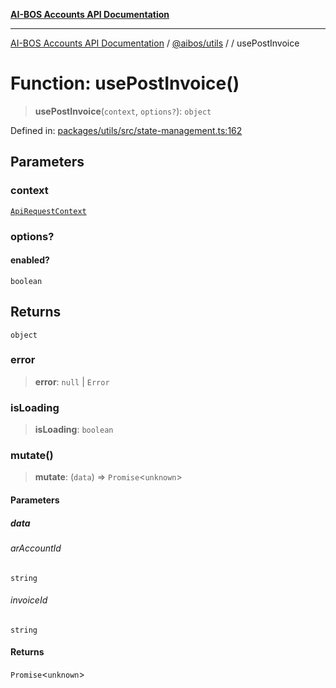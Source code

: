 [**AI-BOS Accounts API Documentation**](../../../README.md)

***

[AI-BOS Accounts API Documentation](../../../README.md) / [@aibos/utils](../README.md) / [](../README.md) / usePostInvoice

# Function: usePostInvoice()

> **usePostInvoice**(`context`, `options?`): `object`

Defined in: [packages/utils/src/state-management.ts:162](https://github.com/pohlai88/accounts/blob/48103fb36d28b2b9bfb33472b6de2f719773cde9/packages/utils/src/state-management.ts#L162)

## Parameters

### context

[`ApiRequestContext`](../interfaces/ApiRequestContext.md)

### options?

#### enabled?

`boolean`

## Returns

`object`

### error

> **error**: `null` \| `Error`

### isLoading

> **isLoading**: `boolean`

### mutate()

> **mutate**: (`data`) => `Promise`\<`unknown`\>

#### Parameters

##### data

###### arAccountId

`string`

###### invoiceId

`string`

#### Returns

`Promise`\<`unknown`\>
